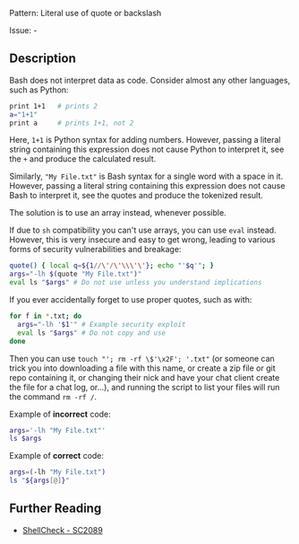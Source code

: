 Pattern: Literal use of quote or backslash

Issue: -

## Description

Bash does not interpret data as code. Consider almost any other languages, such as Python:

```sh
print 1+1   # prints 2
a="1+1"
print a     # prints 1+1, not 2
```

Here, `1+1` is Python syntax for adding numbers. However, passing a literal string containing this expression does not cause Python to interpret it, see the `+` and produce the calculated result.

Similarly, `"My File.txt"` is Bash syntax for a single word with a space in it. However, passing a literal string containing this expression does not cause Bash to interpret it, see the quotes and produce the tokenized result.

The solution is to use an array instead, whenever possible.

If due to `sh` compatibility you can't use arrays, you can use `eval` instead. However, this is very insecure and easy to get wrong, leading to various forms of security vulnerabilities and breakage:

```sh
quote() { local q=${1//\'/\'\\\'\'}; echo "'$q'"; }
args="-lh $(quote "My File.txt")"
eval ls "$args" # Do not use unless you understand implications
```

If you ever accidentally forget to use proper quotes, such as with:

```sh
for f in *.txt; do
  args="-lh '$1'" # Example security exploit
  eval ls "$args" # Do not copy and use
done
```

Then you can use `touch "'; rm -rf \$'\x2F'; '.txt"`  (or someone can trick you into downloading a file with this name, or create a zip file or git repo containing it, or changing their nick and have your chat client create the file for a chat log, or...), and running the script to list your files will run the command `rm -rf /`.

Example of **incorrect** code:

```sh
args='-lh "My File.txt"'
ls $args
```

Example of **correct** code:

```sh
args=(-lh "My File.txt")
ls "${args[@]}"
```

## Further Reading

* [ShellCheck - SC2089](https://github.com/koalaman/shellcheck/wiki/SC2089)

